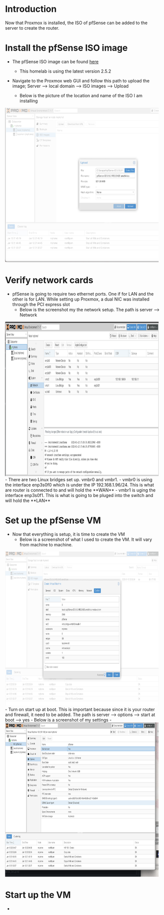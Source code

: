 # Introduction
Now that Proxmox is installed, the ISO of pfSense can be added to the server to create the router.

# Install the pfSense ISO image
- The pfSense ISO image can be found [here](https://www.pfsense.org/download/)
  - This homelab is using the latest version 2.5.2 

- Navigate to the Proxmox web GUI and follow this path to upload the image; Server --> local domain --> ISO images --> Upload 
  - Below is the picture of the location and name of the ISO I am installing 
<img src="https://github.com/CoreyCBurton/Homelab/blob/main/Pictures/ISO%20image%20install.png" width="500" height="500">

# Verify network cards 
- pfSense is going to require two ethernet ports. One if for LAN and the other is for LAN. While setting up Proxmox, a dual NIC was installed through the PCI express slot 
  - Below is the screenshot my the network setup. The path is server --> Network 
<img src="https://github.com/CoreyCBurton/Homelab/blob/main/Pictures/Network%20Cards.png" width="500" height="500">
- There are two Linux bridges set up. vmbr0 and vmbr1. 
  - vmbr0 is using the interface enp3s0f0 which is under the IP 192.168.1.96/24. This is what are router is connected to and will hold the **WAN**
  - vmbr1 is uging the interface enp3s0f1. This is what is going to be pluged into the switch and will hold the **LAN**

# Set up the pfSense VM 
- Now that everything is setup, it is time to create the VM 
  - Below is a screenshot of what I used to create the VM. It will vary from machine to machine. 
 <img src="https://github.com/CoreyCBurton/Homelab/blob/main/Pictures/pfSense%20VM%20setup.png" width="500" height="500">
- Turn on start up at boot. This is important because since it is your router and firewall, it need to be added. The path is server --> options --> start at boot --> yes
  - Below is a screenshot of my settings 
  - <img src="https://github.com/CoreyCBurton/Homelab/blob/main/Pictures/Start%20up%20at%20boot.png" width="500" height="500">

# Start up the VM
- 

   

